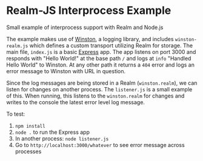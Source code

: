# Realm-JS Interprocess Example
Small example of interprocess support with Realm and Node.js

The example makes use of [Winston](https://github.com/winstonjs/winston), a 
logging library, and includes `winston-realm.js` which defines a custom transport
utilizing Realm for storage. The main file, `index.js` is a basic 
[Express](https://github.com/expressjs/express) app. The app listens on port 
3000 and responds with "Hello World!" at the base path `/` and logs at `info` 
"Handled Hello World" to Winston. At any other path it returns a `404` error and 
logs an error message to Winston with URL in question.

Since the log messages are being stored in a Realm (`winston.realm`), we can 
listen for changes on another process. The `listener.js` is a small example of 
this. When running, this listens to the `winston.realm` for changes and writes 
to the console the latest error level log message.

To test:

1. `npm install`
2. `node .` to run the Express app
3. In another process: `node listener.js`
4. Go to `http://localhost:3000/whatever` to see error message across processes
